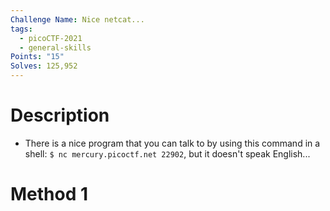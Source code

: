 ```yaml
---
Challenge Name: Nice netcat...
tags:
  - picoCTF-2021
  - general-skills
Points: "15"
Solves: 125,952
---
```

# Description
- There is a nice program that you can talk to by using this command in a shell: `$ nc mercury.picoctf.net 22902`, but it doesn't speak English...
# Method 1
